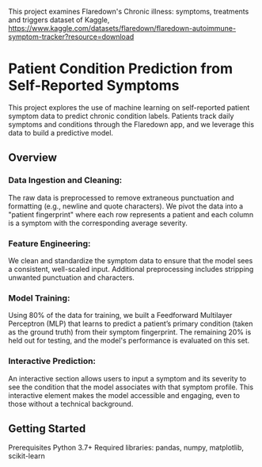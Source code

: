 This project examines Flaredown's Chronic illness: symptoms, treatments and triggers dataset of Kaggle, https://www.kaggle.com/datasets/flaredown/flaredown-autoimmune-symptom-tracker?resource=download

# Patient Condition Prediction from Self-Reported Symptoms

This project explores the use of machine learning on self-reported patient symptom data to predict chronic condition labels. Patients track daily symptoms and conditions through the Flaredown app, and we leverage this data to build a predictive model.

## Overview

### Data Ingestion and Cleaning:
The raw data is preprocessed to remove extraneous punctuation and formatting (e.g., newline and quote characters). We pivot the data into a "patient fingerprint" where each row represents a patient and each column is a symptom with the corresponding average severity.
### Feature Engineering:
We clean and standardize the symptom data to ensure that the model sees a consistent, well-scaled input. Additional preprocessing includes stripping unwanted punctuation and characters.
### Model Training:
Using 80% of the data for training, we built a Feedforward Multilayer Perceptron (MLP) that learns to predict a patient’s primary condition (taken as the ground truth) from their symptom fingerprint. The remaining 20% is held out for testing, and the model's performance is evaluated on this set.
### Interactive Prediction:
An interactive section allows users to input a symptom and its severity to see the condition that the model associates with that symptom profile. This interactive element makes the model accessible and engaging, even to those without a technical background.

## Getting Started

Prerequisites
Python 3.7+
Required libraries: pandas, numpy, matplotlib, scikit-learn
